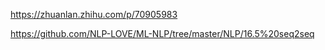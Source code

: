 https://zhuanlan.zhihu.com/p/70905983

https://github.com/NLP-LOVE/ML-NLP/tree/master/NLP/16.5%20seq2seq